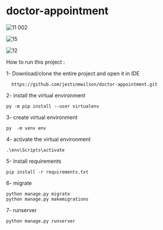 # doctor-appointment


![11 002](https://user-images.githubusercontent.com/80836634/135972020-bd5f1499-de92-4715-a9ee-0f3892105bc9.png)




![15](https://user-images.githubusercontent.com/80836634/135972517-4dbca56b-ae3c-4e05-b56c-2097719faf8b.png)


![12](https://user-images.githubusercontent.com/80836634/135972722-80bf55d4-3509-4cd5-a6f0-8785c88f9371.png)



How to run this project :

1- Download/clone the entire project and open it in IDE

      https://github.com/jestinmwilson/doctor-appointment.git
 
2- install the virtual environment

    py -m pip install --user virtualenv

3- create virtual environment
   
    py  -m venv env

4- activate the virtual environment
        
    .\env\Scripts\activate
    
5- Install requirements
   
    pip install -r requirements.txt

6- migrate 
   
    python manage.py migrate
    python manage.py makemigrations
7- runserver

    python manage.py runserver

